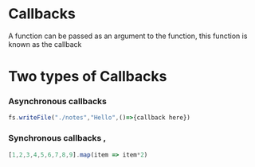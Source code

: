 # Callbacks

 A function can be passed as an argument to the function, this function is known as the callback


# Two types of Callbacks

### Asynchronous callbacks
```javascript
fs.writeFile("./notes","Hello",()=>{callback here})
```
### Synchronous callbacks , 
```javascript
[1,2,3,4,5,6,7,8,9].map(item => item*2)
```

